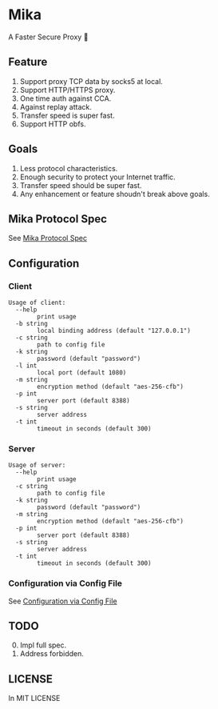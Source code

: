 # Mika
A Faster Secure Proxy :rocket:

## Feature

1. Support proxy TCP data by socks5 at local.
1. Support HTTP/HTTPS proxy.
1. One time auth against CCA. 
1. Against replay attack.
1. Transfer speed is super fast.
1. Support HTTP obfs.

## Goals

1. Less protocol characteristics.
1. Enough security to protect your Internet traffic.
1. Transfer speed should be super fast.
1. Any enhancement or feature shoudn't break above goals.

## Mika Protocol Spec

See [Mika Protocol Spec](https://github.com/sakeven/mika/wiki/Mika-Protocol-Spec)

## Configuration
### Client
```
Usage of client:
  --help
    	print usage
  -b string
    	local binding address (default "127.0.0.1")
  -c string
    	path to config file
  -k string
    	password (default "password")
  -l int
    	local port (default 1080)
  -m string
    	encryption method (default "aes-256-cfb")
  -p int
    	server port (default 8388)
  -s string
    	server address
  -t int
    	timeout in seconds (default 300)
```
### Server

```
Usage of server:
  --help
    	print usage
  -c string
    	path to config file
  -k string
    	password (default "password")
  -m string
    	encryption method (default "aes-256-cfb")
  -p int
    	server port (default 8388)
  -s string
    	server address
  -t int
    	timeout in seconds (default 300)
```
### Configuration via Config File
See [Configuration via Config File](https://github.com/sakeven/mika/wiki/Configuration-via-Config-File)


## TODO

0. Impl full spec.
1. Address forbidden.

## LICENSE

In MIT LICENSE
